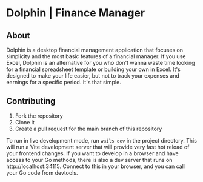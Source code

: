 # Dolphin | Finance Manager

## About

Dolphin is a desktop financial management application that focuses on simplicity and the most basic features of a financial manager. If you use Excel, Dolphin is an alternative for you who don't wanna waste time looking for a financial spreadsheet template or building your own in Excel. It's designed to make your life easier, but not to track your expenses and earnings for a specific period. It's that simple.

## Contributing

1. Fork the repository
2.  Clone it
3.   Create a pull request for the main branch of this repository

To run in live development mode, run `wails dev` in the project directory. This will run a Vite development
server that will provide very fast hot reload of your frontend changes. If you want to develop in a browser
and have access to your Go methods, there is also a dev server that runs on http://localhost:34115. Connect
to this in your browser, and you can call your Go code from devtools.
